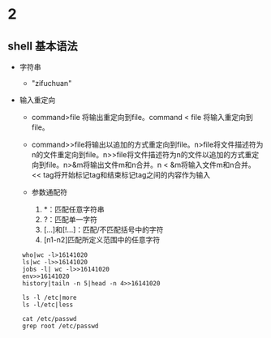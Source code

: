 # 2

## shell 基本语法

* 字符串
  * "zifuchuan"

* 输入重定向
  * command>file 将输出重定向到file。command < file 将输入重定向到file。
  * command>>file将输出以追加的方式重定向到file。n>file将文件描述符为n的文件重定向到file。n>>file将文件描述符为n的文件以追加的方式重定向到file。n>&m将输出文件m和n合并。n < &m将输入文件m和n合并。<< tag将开始标记tag和结束标记tag之间的内容作为输入

  * 参数通配符
    1. *：匹配任意字符串
    2. ?：匹配单一字符
    3. [...]和[!...]：匹配/不匹配括号中的字符
    4. [n1-n2]匹配所定义范围中的任意字符

```shell
    who|wc -l>16141020
    ls|wc -l>>16141020
    jobs -l| wc -l>>16141020
    env>>16141020
    history|tailn -n 5|head -n 4>>16141020

    ls -l /etc|more
    ls -l/etc|less

    cat /etc/passwd
    grep root /etc/passwd
```